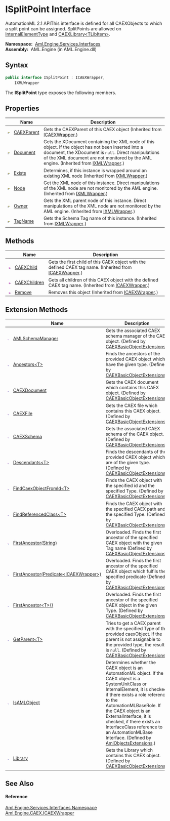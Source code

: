 ISplitPoint Interface
=====================
AutomationML 2.1 APIThis interface is defined for all CAEXObjects to which a split point can be assigned. SplitPoints are allowed on [InternalElementType][1] and [CAEXLibrary&lt;TLibItem>][2].

  **Namespace:**  [Aml.Engine.Services.Interfaces][3]  
  **Assembly:**  AML.Engine (in AML.Engine.dll)

Syntax
------

```csharp
public interface ISplitPoint : ICAEXWrapper, 
	IXMLWrapper
```

The **ISplitPoint** type exposes the following members.


Properties
----------

                   | Name            | Description                                                                                                                                                                                                                                               
------------------ | --------------- | --------------------------------------------------------------------------------------------------------------------------------------------------------------------------------------------------------------------------------------------------------- 
![Public property] | [CAEXParent][4] | Gets the CAEXParent of this CAEX object (Inherited from [ICAEXWrapper][5].)                                                                                                                                                                               
![Public property] | [Document][6]   | Gets the XDocument containing the XML node of this object. If the object has not been inserted into a document, the XDocument is `null`. Direct manipulations of the XML document are not monitored by the AML engine. (Inherited from [IXMLWrapper][7].) 
![Public property] | [Exists][8]     | Determines, if this instance is wrapped around an existing XML node (Inherited from [IXMLWrapper][7].)                                                                                                                                                    
![Public property] | [Node][9]       | Get the XML node of this instance. Direct manipulations of the XML node are not monitored by the AML engine. (Inherited from [IXMLWrapper][7].)                                                                                                           
![Public property] | [Owner][10]     | Gets the XML parent node of this instance. Direct manipulations of the XML node are not monitored by the AML engine. (Inherited from [IXMLWrapper][7].)                                                                                                   
![Public property] | [TagName][11]   | Gets the Schema Tag name of this instance. (Inherited from [IXMLWrapper][7].)                                                                                                                                                                             


Methods
-------

                 | Name               | Description                                                                                                  
---------------- | ------------------ | ------------------------------------------------------------------------------------------------------------ 
![Public method] | [CAEXChild][12]    | Gets the first child of this CAEX object with the defined CAEX tag name. (Inherited from [ICAEXWrapper][5].) 
![Public method] | [CAEXChildren][13] | Gets all children of this CAEX object with the defined CAEX tag name. (Inherited from [ICAEXWrapper][5].)    
![Public method] | [Remove][14]       | Removes this object (Inherited from [ICAEXWrapper][5].)                                                      


Extension Methods
-----------------

                           | Name                                            | Description                                                                                                                                                                                                                                                                                                                                                                              
-------------------------- | ----------------------------------------------- | ---------------------------------------------------------------------------------------------------------------------------------------------------------------------------------------------------------------------------------------------------------------------------------------------------------------------------------------------------------------------------------------- 
![Public Extension Method] | [AMLSchemaManager][15]                          | Gets the associated CAEX schema manager of the CAEX object. (Defined by [CAEXBasicObjectExtensions][16].)                                                                                                                                                                                                                                                                                
![Public Extension Method] | [Ancestors&lt;T>][17]                           | Finds the ancestors of the provided CAEX object which have the given type. (Defined by [CAEXBasicObjectExtensions][16].)                                                                                                                                                                                                                                                                 
![Public Extension Method] | [CAEXDocument][18]                              | Gets the CAEX document which contains this CAEX object. (Defined by [CAEXBasicObjectExtensions][16].)                                                                                                                                                                                                                                                                                    
![Public Extension Method] | [CAEXFile][19]                                  | Gets the CAEX file which contains this CAEX object. (Defined by [CAEXBasicObjectExtensions][16].)                                                                                                                                                                                                                                                                                        
![Public Extension Method] | [CAEXSchema][20]                                | Gets the associated CAEX schema of the CAEX object. (Defined by [CAEXBasicObjectExtensions][16].)                                                                                                                                                                                                                                                                                        
![Public Extension Method] | [Descendants&lt;T>][21]                         | Finds the descendants of the provided CAEX object which are of the given type. (Defined by [CAEXBasicObjectExtensions][16].)                                                                                                                                                                                                                                                             
![Public Extension Method] | [FindCaexObjectFromId&lt;T>][22]                | Finds the CAEX object with the specified id and the specified Type. (Defined by [CAEXBasicObjectExtensions][16].)                                                                                                                                                                                                                                                                        
![Public Extension Method] | [FindReferencedClass&lt;T>][23]                 | Finds the CAEX object with the specified CAEX path and the specified Type. (Defined by [CAEXBasicObjectExtensions][16].)                                                                                                                                                                                                                                                                 
![Public Extension Method] | [FirstAncestor(String)][24]                     | Overloaded. Finds the first ancestor of the specified CAEX object with the given Tag name (Defined by [CAEXBasicObjectExtensions][16].)                                                                                                                                                                                                                                                  
![Public Extension Method] | [FirstAncestor(Predicate&lt;ICAEXWrapper>)][25] | Overloaded. Finds the first ancestor of the specified CAEX object which fulfils the specified predicate (Defined by [CAEXBasicObjectExtensions][16].)                                                                                                                                                                                                                                    
![Public Extension Method] | [FirstAncestor&lt;T>()][26]                     | Overloaded. Finds the first ancestor of the specified CAEX object in the given Type. (Defined by [CAEXBasicObjectExtensions][16].)                                                                                                                                                                                                                                                       
![Public Extension Method] | [GetParent&lt;T>][27]                           | Tries to get a CAEX parent with the specified Type of the provided caexObject. If the parent is not assignable to the provided type, the result is `null`. (Defined by [CAEXBasicObjectExtensions][16].)                                                                                                                                                                                 
![Public Extension Method] | [IsAMLObject][28]                               | Determines whether the CAEX object is an AutomationML object. If the CAEX object is a SystemUnitClass or InternalElement, it is checked, if there exists a role reference to the AutomationMLBaseRole. If the CAEX object is an ExternalInterface, it is checked, if there exists an InterfaceClass reference to an AutomationMLBase Interface. (Defined by [AmlObjectsExtensions][29].) 
![Public Extension Method] | [Library][30]                                   | Gets the Library which contains this CAEX object. (Defined by [CAEXBasicObjectExtensions][16].)                                                                                                                                                                                                                                                                                          


See Also
--------

#### Reference
[Aml.Engine.Services.Interfaces Namespace][3]  
[Aml.Engine.CAEX.ICAEXWrapper][5]  

[1]: ../../Aml.Engine.CAEX/InternalElementType/README.md
[2]: ../../Aml.Engine.CAEX/CAEXLibrary_1/README.md
[3]: ../README.md
[4]: ../../Aml.Engine.CAEX/ICAEXWrapper/CAEXParent.md
[5]: ../../Aml.Engine.CAEX/ICAEXWrapper/README.md
[6]: ../../Aml.Engine.XML/IXMLWrapper/Document.md
[7]: ../../Aml.Engine.XML/IXMLWrapper/README.md
[8]: ../../Aml.Engine.XML/IXMLWrapper/Exists.md
[9]: ../../Aml.Engine.XML/IXMLWrapper/Node.md
[10]: ../../Aml.Engine.XML/IXMLWrapper/Owner.md
[11]: ../../Aml.Engine.XML/IXMLWrapper/TagName.md
[12]: ../../Aml.Engine.CAEX/ICAEXWrapper/CAEXChild.md
[13]: ../../Aml.Engine.CAEX/ICAEXWrapper/CAEXChildren.md
[14]: ../../Aml.Engine.CAEX/ICAEXWrapper/Remove.md
[15]: ../../Aml.Engine.CAEX.Extensions/CAEXBasicObjectExtensions/AMLSchemaManager.md
[16]: ../../Aml.Engine.CAEX.Extensions/CAEXBasicObjectExtensions/README.md
[17]: ../../Aml.Engine.CAEX.Extensions/CAEXBasicObjectExtensions/Ancestors__1.md
[18]: ../../Aml.Engine.CAEX.Extensions/CAEXBasicObjectExtensions/CAEXDocument.md
[19]: ../../Aml.Engine.CAEX.Extensions/CAEXBasicObjectExtensions/CAEXFile.md
[20]: ../../Aml.Engine.CAEX.Extensions/CAEXBasicObjectExtensions/CAEXSchema.md
[21]: ../../Aml.Engine.CAEX.Extensions/CAEXBasicObjectExtensions/Descendants__1_1.md
[22]: ../../Aml.Engine.CAEX.Extensions/CAEXBasicObjectExtensions/FindCaexObjectFromId__1.md
[23]: ../../Aml.Engine.CAEX.Extensions/CAEXBasicObjectExtensions/FindReferencedClass__1.md
[24]: ../../Aml.Engine.CAEX.Extensions/CAEXBasicObjectExtensions/FirstAncestor_1.md
[25]: ../../Aml.Engine.CAEX.Extensions/CAEXBasicObjectExtensions/FirstAncestor.md
[26]: ../../Aml.Engine.CAEX.Extensions/CAEXBasicObjectExtensions/FirstAncestor__1.md
[27]: ../../Aml.Engine.CAEX.Extensions/CAEXBasicObjectExtensions/GetParent__1.md
[28]: ../../Aml.Engine.AmlObjects.Extensions/AmlObjectsExtensions/IsAMLObject.md
[29]: ../../Aml.Engine.AmlObjects.Extensions/AmlObjectsExtensions/README.md
[30]: ../../Aml.Engine.CAEX.Extensions/CAEXBasicObjectExtensions/Library.md
[31]: https://www.automationml.org
[32]: ../../icons/logoShade.png
[Public property]: ../../icons/pubproperty.gif "Public property"
[Public method]: ../../icons/pubmethod.gif "Public method"
[Public Extension Method]: ../../icons/pubextension.gif "Public Extension Method"
